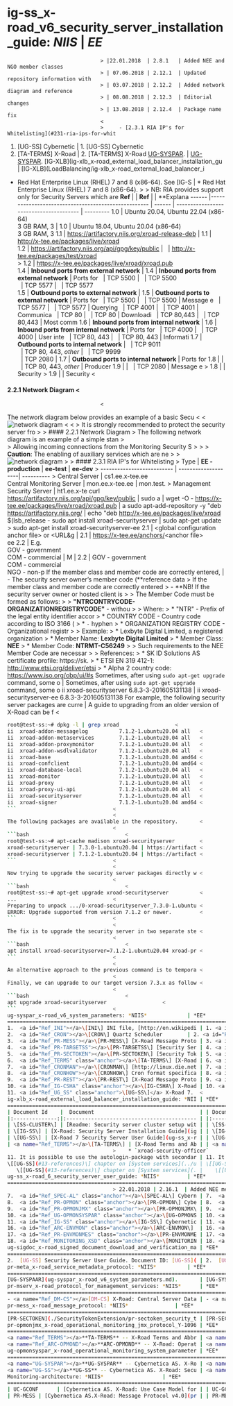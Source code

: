 ig-ss_x-road_v6_security_server_installation_guide: *NIIS*    |	*EE*
========================================================================================
							      >	|22.01.2018  | 2.8.1   | Added NEE and NGO member classes    
							      >	| 07.06.2018 | 2.12.1  | Updated repository information with 
							      >	| 03.07.2018 | 2.12.2  | Added network diagram and reference 
							      >	| 08.08.2018 | 2.12.3  | Editorial changes		
							      >	| 13.08.2018 | 2.12.4  | Package name fix		
							      <
							      >	    - [2.3.1 RIA IP's for Whitelisting](#231-ria-ips-for-whit
1.  <a id="Ref_UG-SS" class="anchor"></a>\[UG-SS\] Cybernetic |	1.  <a id="Ref_UG-SS" class="anchor"></a>\[UG-SS\] Cybernetic
2.  <a id="Ref_TERMS" class="anchor"></a>\[TA-TERMS\] X-Road  |	2.  <a id="Ref_TERMS" class="anchor"></a>\[TA-TERMS\] X-Road 
[UG-SYSPAR](ug-syspar_x-road_v6_system_parameters.md).	      |	[UG-SYSPAR](ug-syspar_x-road_v7_system_parameters.md).
[IG-XLB](ig-xlb_x-road_external_load_balancer_installation_gu |	[IG-XLB](LoadBalancing/ig-xlb_x-road_external_load_balancer_i
* Red Hat Enterprise Linux (RHEL) 7 and 8 (x86-64). See [IG-S |	* Red Hat Enterprise Linux (RHEL) 7 and 8 (x86-64).
							      >
							      >	NB: RIA provides support only for Security Servers which are 
 **Ref** |                                                    |	 **Ref** |                                        | **Explana
 ------ |---------------------------------------------------- |	 ------ | --------------------------------------- | ---------
 1.0    | Ubuntu 20.04, Ubuntu 22.04 (x86-64)<br>3 GB RAM, 3  |	 1.0    | Ubuntu 18.04, Ubuntu 20.04 (x86-64)<br>3 GB RAM, 3 
 1.1    | https://artifactory.niis.org/xroad-release-deb      |	 1.1    | http://x-tee.ee/packages/live/xroad                
 1.2    | https://artifactory.niis.org/api/gpg/key/public     |	 &nbsp; | http://x-tee.ee/packages/test/xroad                
							      >	 1.2    | https://x-tee.ee/packages/live/xroad/xroad.pub     
 1.4    | **Inbound ports from external network**             |	 1.4    | **Inbound ports from external network** | Ports for
 &nbsp; | TCP 5500                                            |	 &nbsp; | TCP 5500                                           
 &nbsp; | TCP 5577                                            |	 &nbsp; | TCP 5577                                           
 1.5    | **Outbound ports to external network**              |	 1.5    | **Outbound ports to external network**  | Ports for
 &nbsp; | TCP 5500                                            |	 &nbsp; | TCP 5500                                | Message e
 &nbsp; | TCP 5577                                            |	 &nbsp; | TCP 5577                                | Querying 
 &nbsp; | TCP 4001                                            |	 &nbsp; | TCP 4001                                | Communica
 &nbsp; | TCP 80                                              |	 &nbsp; | TCP 80                                  | Downloadi
 &nbsp; | TCP 80,443                                          |	 &nbsp; | TCP 80,443                              | Most comm
 1.6    | **Inbound ports from internal network**             |	 1.6    | **Inbound ports from internal network** | Ports for
 &nbsp; | TCP 4000                                            |	 &nbsp; | TCP 4000                                | User inte
 &nbsp; | TCP 80, 443                                         |	 &nbsp; | TCP 80, 443                             | Informati
 1.7    | **Outbound ports to internal network**              |	 &nbsp; | TCP 9011                                           
 &nbsp; | TCP 80, 443, *other*                                |	 &nbsp; | TCP 9999                                           
 &nbsp; | TCP 2080                                            |	 1.7    | **Outbound ports to internal network**  | Ports for
 1.8  |                                                       |	 &nbsp; | TCP 80, 443, *other*                    | Producer 
 1.9  |                                                       |	 &nbsp; | TCP 2080                                | Message e
							      >	 1.8  |                                           | Security 
							      >	 1.9  |                                           | Security 
							      <
#### 2.2.1 Network Diagram				      <
							      <
The network diagram below provides an example of a basic Secu <
							      <
![network diagram](img/ig-ss_network_diagram_Ubuntu.png)      <
							      <
							      >	It is strongly recommended to protect the security server fro
							      >
							      >	 #### 2.2.1 Network Diagram
							      >	 The following network diagram is an example of a simple stan
							      >	 
							      >	 Allowing incoming connections from the Monitoring Security S
							      >
							      >
							      >	 **Caution**: The enabling of auxiliary services which are ne
							      >
							      >	 ![network diagram](img/ig-ss_network_diagram.png)
							      >
							      >	 #### 2.3.1 RIA IP's for Whitelisting
							      >	 Type | **EE - production** | **ee-test**	| **ee-dev**
							      >	-------------------------- | --------------------| ----------
							      >	 Central Server 			| cs1.ee.x-tee.ee <br
							      >	 Central Monitoring Server 	| mon.ee.x-tee.ee | mon.test.
							      >	 Management Security Server 			| ht1.ee.x-te
curl https://artifactory.niis.org/api/gpg/key/public | sudo a |	wget -O -  https://x-tee.ee/packages/live/xroad/xroad.pub | a
sudo apt-add-repository -y "deb https://artifactory.niis.org/ |	echo "deb http://x-tee.ee/packages/live/xroad $(lsb_release -
sudo apt install xroad-securityserver			      |	  sudo apt-get update
							      >	  sudo apt-get install xroad-securityserver-ee
 2.1  | &lt;global configuration anchor file&gt; or &lt;URL&g |	 2.1  | <https://x-tee.ee/anchors/>&lt;anchor file&gt;<br> ee
 2.2  | E.g.<br>GOV - government<br> COM - commercial     | M |	 2.2  | GOV - government<br> COM - commercial<br> NGO - non-p
  If the member class and member code are correctly entered,  |	-   The security server owner’s member code (**reference data
							      >	    If the member class and member code are correctly entered
							      >	    - **NB! If the security server owner  or hosted client is
							      >
							      >	        The Member Code must be formed as follows:
							      >
							      >	        **"NTRCONTRYCODE-ORGANIZATIONREGISTRYCODE"** - withou
							      >
							      >	        Where:
							      >	        * "NTR" - Prefix of the legal entity identifier accor
							      >	        * COUNTRY CODE - Country code according to ISO 3166 (
							      >	        * `-` hyphen
							      >	        * ORGANIZATION REGISTRY CODE - Organizational registr
							      >
							      >	        Example:
							      >	        * Lexbyte Digital Limited, a registered organization 
							      >	        * Member Name: **Lexbyte Digital Limited**
							      >	        * Member Class: **NEE**
							      >	        * Member Code: **NTRMT-C56249**
							      >
							      >	        Such requirements to the NEE Member Code are necessar
							      >
							      >	        References:
							      >	        * SK ID Solutions AS certificate profile: https://sk.
							      >	        * ETSI EN 319 412-1: http://www.etsi.org/deliver/etsi
							      >	        * Alpha 2 country code: https://www.iso.org/obp/ui/#s
Sometimes, after using `sudo apt-get upgrade` command, some o |	Sometimes, after using `sudo apt-get upgrade` command, some o
    ii xroad-securityserver 6.8.3-3-201605131138	      |	    ii xroad-securityserver-ee 6.8.3-3-201605131138
For example, the following security server packages are curre |	A guide to upgrading from an older version of X-Road can be f
							      <
```bash							      <
root@test-ss:~# dpkg -l | grep xroad			      <
ii  xroad-addon-messagelog          7.1.2-1.ubuntu20.04 all   <
ii  xroad-addon-metaservices        7.1.2-1.ubuntu20.04 all   <
ii  xroad-addon-proxymonitor        7.1.2-1.ubuntu20.04 all   <
ii  xroad-addon-wsdlvalidator       7.1.2-1.ubuntu20.04 all   <
ii  xroad-base                      7.1.2-1.ubuntu20.04 amd64 <
ii  xroad-confclient                7.1.2-1.ubuntu20.04 amd64 <
ii  xroad-database-local            7.1.2-1.ubuntu20.04 all   <
ii  xroad-monitor                   7.1.2-1.ubuntu20.04 all   <
ii  xroad-proxy                     7.1.2-1.ubuntu20.04 all   <
ii  xroad-proxy-ui-api              7.1.2-1.ubuntu20.04 all   <
ii  xroad-securityserver            7.1.2-1.ubuntu20.04 all   <
ii  xroad-signer                    7.1.2-1.ubuntu20.04 amd64 <
```							      <
							      <
The following packages are available in the repository.	      <
							      <
```bash							      <
root@test-ss:~# apt-cache madison xroad-securityserver	      <
xroad-securityserver | 7.3.0-1.ubuntu20.04 | https://artifact <
xroad-securityserver | 7.1.2-1.ubuntu20.04 | https://artifact <
```							      <
							      <
Now trying to upgrade the security server packages directly w <
							      <
```bash							      <
root@test-ss:~# apt-get upgrade xroad-securityserver	      <
...							      <
Preparing to unpack .../0-xroad-securityserver_7.3.0-1.ubuntu <
ERROR: Upgrade supported from version 7.1.2 or newer.	      <
```							      <
							      <
The fix is to upgrade the security server in two separate ste <
							      <
```bash							      <
apt install xroad-securityserver=7.1.2-1.ubuntu20.04 xroad-pr <
```							      <
							      <
An alternative approach to the previous command is to tempora <
							      <
Finally, we can upgrade to our target version 7.3.x as follow <
							      <
```bash							      <
apt upgrade xroad-securityserver			      <
```							      <
ug-syspar_x-road_v6_system_parameters: *NIIS*		      |	*EE*
========================================================================================
1.  <a id="Ref_INI"></a>\[INI\] INI file, [http://en.wikipedi |	1. <a id="Ref_INI"></a>\[INI\] INI file, [http://en.wikipedia
2.  <a id="Ref_CRON"></a>\[CRON\] Quartz Scheduler	      |	2. <a id="Ref_CRON"></a>\[CRON\] Quartz Scheduler
3.  <a id="Ref_PR-MESS"></a>\[PR-MESS\] [X-Road Message Proto |	3. <a id="Ref_PR-MESS"></a>\[PR-MESS\] [X-Road Message Protoc
4.  <a id="Ref_PR-TARGETSS"></a>\[PR-TARGETSS\] [Security Ser |	4. <a id="Ref_PR-TARGETSS"></a>\[PR-TARGETSS\] [Security Serv
5.  <a id="Ref_PR-SECTOKEN"></a>\[PR-SECTOKEN\] [Security Tok |	5. <a id="Ref_PR-SECTOKEN"></a>\[PR-SECTOKEN\] [Security Toke
6.  <a id="Ref_TERMS" class="anchor"></a>\[TA-TERMS\] [X-Road |	6. <a id="Ref_TERMS" class="anchor"></a>\[TA-TERMS\] [X-Road 
7.  <a id="Ref_CRONMAN"></a>\[CRONMAN\] [http://linux.die.net |	7. <a id="Ref_CRONMAN"></a>\[CRONMAN\] [http://linux.die.net/
8.  <a id="Ref_CRONHOW"></a>\[CRONHOW\] Cron format specifica |	8. <a id="Ref_CRONHOW"></a>\[CRONHOW\] Cron format specificat
9.  <a id="Ref_PR-REST"></a>\[PR-REST\] [X-Road Message Proto |	9. <a id="Ref_PR-REST"></a>\[PR-REST\] [X-Road Message Protoc
10. <a id="Ref_IG-CSHA" class="anchor"></a>\[IG-CSHA\] X-Road |	10. <a id="Ref_UG_SS" class="anchor">\[UG-SS\]</a> X-Road 7. 
11. <a id="Ref_UG_SS" class="anchor">\[UG-SS\]</a> X-Road 7.  <
ig-xlb_x-road_external_load_balancer_installation_guide: *NII |	*EE*
========================================================================================
| Document Id    |  Document                                  |	| Document Id    | Document                                  
|:--------------:|:------------------------------------------ |	|:--------------:|:------------------------------------------
| \[SS-CLUSTER\] | [Readme: Security server cluster setup wit |	| \[SS-CLUSTER\] | [Readme: Security server cluster setup wit
| \[IG-SS\] | [X-Road: Security Server Installation Guide](ig |	| \[IG-SS\] | [X-Road: Security Server Installation Guide](ig
| \[UG-SS\] | [X-Road 7 Security Server User Guide](ug-ss_x-r |	| \[UG-SS\] | [X-Road 7 Security Server User Guide](ug-ss_x-r
| <a name="Ref_TERMS"></a>\[TA-TERMS\] | [X-Road Terms and Ab |	| <a name="Ref_TERMS"></a>\[TA-TERMS\] | [X-Road Terms and Ab
							      >	   * `xroad-security-officer`
11. It is possible to use the autologin-package with secondar |	11. It is possible to use the autologin-package with secondar
\[[UG-SS](#13-references)\] chapter on [System services](../u |	\[[UG-SS](#13-references)\] chapter on [System services](ug-s
   \[[UG-SS](#13-references)\] chapter on [System services](. |	   \[[UG-SS](#13-references)\] chapter on [System services](u
ug-ss_x-road_6_security_server_user_guide: *NIIS*	      |	*EE*
========================================================================================
							      >	22.01.2018 | 2.16.1  | Added NEE member class info [4.2](#42-
7.  <a id="Ref_SPEC-AL" class="anchor"></a>\[SPEC-AL\] Cybern |	7.  <a id="Ref_SPEC-AL" class="anchor"></a>\[SPEC-AL\] Cybern
8.  <a id="Ref_PR-OPMON" class="anchor"></a>\[PR-OPMON\] Cybe |	8.  <a id="Ref_PR-OPMON" class="anchor"></a>\[PR-OPMON\] Cybe
9.  <a id="Ref_PR-OPMONJMX" class="anchor"></a>\[PR-OPMONJMX\ |	9.  <a id="Ref_PR-OPMONJMX" class="anchor"></a>\[PR-OPMONJMX\
10. <a id="Ref_UG-OPMONSYSPAR" class="anchor"></a>\[UG-OPMONS |	10. <a id="Ref_UG-OPMONSYSPAR" class="anchor"></a>\[UG-OPMONS
11. <a id="Ref_IG-SS" class="anchor"></a>\[IG-SS\] Cybernetic |	11. <a id="Ref_IG-SS" class="anchor"></a>\[IG-SS\] Cybernetic
16. <a id="Ref_ARC-ENVMON" class="anchor"></a>\[ARC-ENVMON\]  |	16. <a id="Ref_ARC-ENVMON" class="anchor"></a>\[ARC-ENVMON\] 
17. <a id="Ref_PR-ENVMONMES" class="anchor"></a>\[PR-ENVMONME |	17. <a id="Ref_PR-ENVMONMES" class="anchor"></a>\[PR-ENVMONME
18. <a id="Ref_MONITORING_XSD" class="anchor"></a>\[MONITORIN |	18. <a id="Ref_MONITORING_XSD" class="anchor"></a>\[MONITORIN
ug-sigdoc_x-road_signed_document_download_and_verification_ma |	*EE*
========================================================================================
2.  [UG-SS] Security Server User Guide. Document ID: [UG-SS]( |	2.  [UG-SS] Security Server User Guide. Document ID: [UG-SS](
pr-meta_x-road_service_metadata_protocol: *NIIS*	      |	*EE*
========================================================================================
[UG-SYSPAAR](ug-syspar_x-road_v6_system_parameters.md).	      |	[UG-SYSPAAR](ug-syspar_x-road_v7_system_parameters.md).
pr-mserv_x-road_protocol_for_management_services: *NIIS*      |	*EE*
========================================================================================
- <a name="Ref_DM-CS"></a>[DM-CS] X-Road: Central Server Data |	- <a name="Ref_DM-CS"></a>[DM-CS] X-Road: Central Server Data
pr-mess_x-road_message_protocol: *NIIS*			      |	*EE*
========================================================================================
[PR-SECTOKEN](./SecurityTokenExtension/pr-sectoken_security_t |	[PR-SECTOKEN](https://github.com/nordic-institute/X-Road/blob
pr-opmonjmx_x-road_operational_monitoring_jmx_protocol_Y-1096 |	*EE*
========================================================================================
<a name="Ref_TERMS"></a>**TA-TERMS** -- X-Road Terms and Abbr |	<a name="Ref_TERMS" class="anchor"></a>**TA-TERMS** -- X-Road
<a name="Ref_ARC-OPMOND"></a>**ARC-OPMOND** -- X-Road: Operat |	<a name="Ref_ARC-OPMOND"></a>**ARC-OPMOND** -- X-Road: Operat
ug-opmonsyspar_x-road_operational_monitoring_system_parameter |	*EE*
========================================================================================
<a name="UG-SYSPAR"></a>**UG-SYSPAR** -- Cybernetica AS. X-Ro |	<a name="UG-SYSPAR"></a>**UG-SYSPAR** -- Cybernetica AS. X-Ro
<a name="UG-SS"></a>**UG-SS** -- Cybernetica AS. X-Road: Secu |	<a name="UG-SS"></a>**UG-SS** -- Cybernetica AS. X-Road: Secu
Monitoring-architecture: *NIIS*				      |	*EE*
========================================================================================
| UC-GCONF      | [Cybernetica AS. X-Road: Use Case Model for |	| UC-GCONF      | [Cybernetica AS. X-Road: Use Case Model for
| PR-MESS | [Cybernetica AS.X-Road: Message Protocol v4.0](pr |	| PR-MESS | [Cybernetica AS. X-Road: Message Protocol v4.0](p

